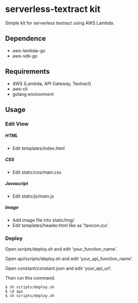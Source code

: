 # serverless-textract kit
Simple kit for serverless textract using AWS Lambda.


## Dependence
- aws-lambda-go
- aws-sdk-go


## Requirements
- AWS (Lambda, API Gateway, Textract)
- aws-cli
- golang environment


## Usage

### Edit View
##### HTML
- Edit templates/index.html

##### CSS
- Edit static/css/main.css

##### Javascript
- Edit static/js/main.js

##### Image
- Add image file into static/img/
- Edit templates/header.html like as 'favicon.ico'.

### Deploy
Open scripts/deploy.sh and edit 'your_function_name'.

Open api/scripts/deploy.sh and edit 'your_api_function_name'.

Open constant/constant.json and edit 'your_api_url'.


Then run this command.

```
$ sh scripts/deploy.sh
$ cd api
$ sh scripts/deploy.sh
```
